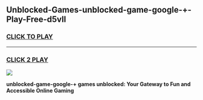 
## Unblocked-Games-unblocked-game-google-+-Play-Free-d5vll
<h3>
<a href="https://premium76.site?title=unblocked-game-google-+&ref=18A">CLICK TO PLAY</a></h3>
<hr>

<h3>
<a href="https://premium76.site?title=unblocked-game-google-+&ref=18A">CLICK 2 PLAY</a>
  
</h3>

<a href="https://premium76.site?title=unblocked-game-google-+&ref=18A"><img src="https://clearcache.store/games.png"></a>


**unblocked-game-google-+ games unblocked: Your Gateway to Fun and Accessible Online Gaming**
